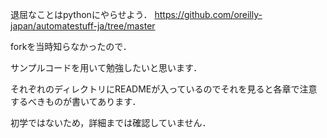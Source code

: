 退屈なことはpythonにやらせよう．
https://github.com/oreilly-japan/automatestuff-ja/tree/master

forkを当時知らなかったので．

サンプルコードを用いて勉強したいと思います．

それぞれのディレクトリにREADMEが入っているのでそれを見ると各章で注意するべきものが書いてあります．

初学ではないため，詳細までは確認していません．

